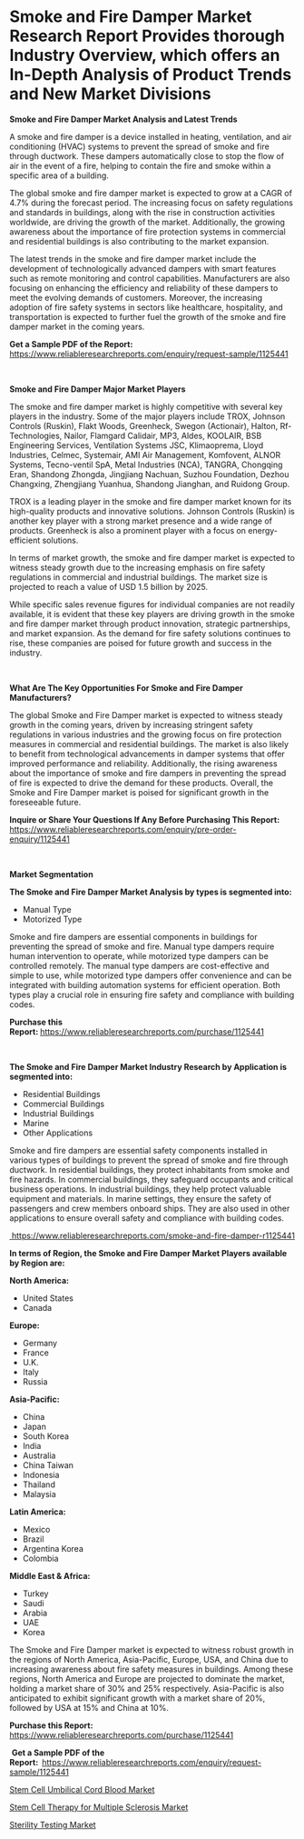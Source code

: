 <p><h1>Smoke and Fire Damper Market Research Report Provides thorough Industry Overview, which offers an In-Depth Analysis of Product Trends and New Market Divisions</h1></p><p><strong>Smoke and Fire Damper Market Analysis and Latest Trends</strong></p>
<p><p>A smoke and fire damper is a device installed in heating, ventilation, and air conditioning (HVAC) systems to prevent the spread of smoke and fire through ductwork. These dampers automatically close to stop the flow of air in the event of a fire, helping to contain the fire and smoke within a specific area of a building.</p><p>The global smoke and fire damper market is expected to grow at a CAGR of 4.7% during the forecast period. The increasing focus on safety regulations and standards in buildings, along with the rise in construction activities worldwide, are driving the growth of the market. Additionally, the growing awareness about the importance of fire protection systems in commercial and residential buildings is also contributing to the market expansion.</p><p>The latest trends in the smoke and fire damper market include the development of technologically advanced dampers with smart features such as remote monitoring and control capabilities. Manufacturers are also focusing on enhancing the efficiency and reliability of these dampers to meet the evolving demands of customers. Moreover, the increasing adoption of fire safety systems in sectors like healthcare, hospitality, and transportation is expected to further fuel the growth of the smoke and fire damper market in the coming years.</p></p>
<p><strong>Get a Sample PDF of the Report:&nbsp;</strong> <a href="https://www.reliableresearchreports.com/enquiry/request-sample/1125441">https://www.reliableresearchreports.com/enquiry/request-sample/1125441</a></p>
<p>&nbsp;</p>
<p><strong>Smoke and Fire Damper Major Market Players</strong></p>
<p><p>The smoke and fire damper market is highly competitive with several key players in the industry. Some of the major players include TROX, Johnson Controls (Ruskin), Flakt Woods, Greenheck, Swegon (Actionair), Halton, Rf-Technologies, Nailor, Flamgard Calidair, MP3, Aldes, KOOLAIR, BSB Engineering Services, Ventilation Systems JSC, Klimaoprema, Lloyd Industries, Celmec, Systemair, AMI Air Management, Komfovent, ALNOR Systems, Tecno-ventil SpA, Metal Industries (NCA), TANGRA, Chongqing Eran, Shandong Zhongda, Jingjiang Nachuan, Suzhou Foundation, Dezhou Changxing, Zhengjiang Yuanhua, Shandong Jianghan, and Ruidong Group.</p><p>TROX is a leading player in the smoke and fire damper market known for its high-quality products and innovative solutions. Johnson Controls (Ruskin) is another key player with a strong market presence and a wide range of products. Greenheck is also a prominent player with a focus on energy-efficient solutions. </p><p>In terms of market growth, the smoke and fire damper market is expected to witness steady growth due to the increasing emphasis on fire safety regulations in commercial and industrial buildings. The market size is projected to reach a value of USD 1.5 billion by 2025.</p><p>While specific sales revenue figures for individual companies are not readily available, it is evident that these key players are driving growth in the smoke and fire damper market through product innovation, strategic partnerships, and market expansion. As the demand for fire safety solutions continues to rise, these companies are poised for future growth and success in the industry.</p></p>
<p>&nbsp;</p>
<p><strong>What Are The Key Opportunities For Smoke and Fire Damper Manufacturers?</strong></p>
<p><p>The global Smoke and Fire Damper market is expected to witness steady growth in the coming years, driven by increasing stringent safety regulations in various industries and the growing focus on fire protection measures in commercial and residential buildings. The market is also likely to benefit from technological advancements in damper systems that offer improved performance and reliability. Additionally, the rising awareness about the importance of smoke and fire dampers in preventing the spread of fire is expected to drive the demand for these products. Overall, the Smoke and Fire Damper market is poised for significant growth in the foreseeable future.</p></p>
<p><strong>Inquire or Share Your Questions If Any Before Purchasing This Report:</strong> <a href="https://www.reliableresearchreports.com/enquiry/pre-order-enquiry/1125441">https://www.reliableresearchreports.com/enquiry/pre-order-enquiry/1125441</a></p>
<p>&nbsp;</p>
<p><strong>Market Segmentation</strong></p>
<p><strong>The Smoke and Fire Damper Market Analysis by types is segmented into:</strong></p>
<p><ul><li>Manual Type</li><li>Motorized Type</li></ul></p>
<p><p>Smoke and fire dampers are essential components in buildings for preventing the spread of smoke and fire. Manual type dampers require human intervention to operate, while motorized type dampers can be controlled remotely. The manual type dampers are cost-effective and simple to use, while motorized type dampers offer convenience and can be integrated with building automation systems for efficient operation. Both types play a crucial role in ensuring fire safety and compliance with building codes.</p></p>
<p><strong>Purchase this Report:&nbsp;</strong><a href="https://www.reliableresearchreports.com/purchase/1125441">https://www.reliableresearchreports.com/purchase/1125441</a></p>
<p>&nbsp;</p>
<p><strong>The Smoke and Fire Damper Market Industry Research by Application is segmented into:</strong></p>
<p><ul><li>Residential Buildings</li><li>Commercial Buildings</li><li>Industrial Buildings</li><li>Marine</li><li>Other Applications</li></ul></p>
<p><p>Smoke and fire dampers are essential safety components installed in various types of buildings to prevent the spread of smoke and fire through ductwork. In residential buildings, they protect inhabitants from smoke and fire hazards. In commercial buildings, they safeguard occupants and critical business operations. In industrial buildings, they help protect valuable equipment and materials. In marine settings, they ensure the safety of passengers and crew members onboard ships. They are also used in other applications to ensure overall safety and compliance with building codes.</p></p>
<p><a href="https://www.reliableresearchreports.com/smoke-and-fire-damper-r1125441">&nbsp;https://www.reliableresearchreports.com/smoke-and-fire-damper-r1125441</a></p>
<p><strong>In terms of Region, the Smoke and Fire Damper Market Players available by Region are:</strong></p>
<p>
    <p> <strong> North America: </strong>
        <ul>
            <li>United States</li>
            <li>Canada</li>
        </ul>
        </p> 
    <p> <strong> Europe: </strong>
        <ul>
            <li>Germany</li>
            <li>France</li>
            <li>U.K.</li>
            <li>Italy</li>
            <li>Russia</li>
        </ul>
        </p> 
    <p> <strong> Asia-Pacific: </strong>
        <ul>
            <li>China</li>
            <li>Japan</li>
            <li>South Korea</li>
            <li>India</li>
            <li>Australia</li>
            <li>China Taiwan</li>
            <li>Indonesia</li>
            <li>Thailand</li>
            <li>Malaysia</li>
        </ul>
        </p> 
    <p> <strong> Latin America: </strong>
        <ul>
            <li>Mexico</li>
            <li>Brazil</li>
            <li>Argentina Korea</li>
            <li>Colombia</li>
        </ul>
        </p> 
    <p> <strong> Middle East & Africa: </strong>
        <ul>
            <li>Turkey</li>
            <li>Saudi</li>
            <li>Arabia</li>
            <li>UAE</li>
            <li>Korea</li>
        </ul>
    </p>
    </p>
<p><p>The Smoke and Fire Damper market is expected to witness robust growth in the regions of North America, Asia-Pacific, Europe, USA, and China due to increasing awareness about fire safety measures in buildings. Among these regions, North America and Europe are projected to dominate the market, holding a market share of 30% and 25% respectively. Asia-Pacific is also anticipated to exhibit significant growth with a market share of 20%, followed by USA at 15% and China at 10%.</p></p>
<p><strong>Purchase this Report: </strong><a href="https://www.reliableresearchreports.com/purchase/1125441">https://www.reliableresearchreports.com/purchase/1125441</a></p>
<p>&nbsp;<strong>Get a Sample PDF of the Report:&nbsp;&nbsp;</strong><a href="https://www.reliableresearchreports.com/enquiry/request-sample/1125441">https://www.reliableresearchreports.com/enquiry/request-sample/1125441</a></p>
<p><strong></strong></p>
<p><p><a href="https://skillful-vermicelli-b89.notion.site/Stem-Cell-Umbilical-Cord-Blood-Market-Size-and-Market-Trends-Complete-Industry-Overview-2024-to-20-36b38ac66f9a41519e048dd08c94d67d">Stem Cell Umbilical Cord Blood Market</a></p><p><a href="https://eight-handstand-8fb.notion.site/Stem-Cell-Therapy-for-Multiple-Sclerosis-Market-Competitive-Analysis-Market-Trends-and-Forecast-to-5c83cb0e84e941aeb7a2fff4b2ac413d">Stem Cell Therapy for Multiple Sclerosis Market</a></p><p><a href="https://simplistic-meeting-7ee.notion.site/Sterility-Testing-Market-Insights-into-Market-CAGR-Market-Trends-and-Growth-Strategies-c1d8d0e7b4c245af9fa72219836e0305">Sterility Testing Market</a></p></p>